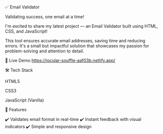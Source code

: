 ✅ Email Validator

Validating success, one email at a time!

I'm excited to share my latest project — an Email Validator built using HTML, CSS, and JavaScript!

This tool ensures accurate email addresses, saving time and reducing errors. It's a small but impactful solution that showcases my passion for problem-solving and attention to detail.

🔗 Live Demo
https://jocular-souffle-aaf03b.netlify.app/

🛠️ Tech Stack

HTML5

CSS3

JavaScript (Vanilla)

📌 Features

✔️ Validates email format in real-time  ✔️ Instant feedback with visual indicators  ✔️ Simple and responsive design
